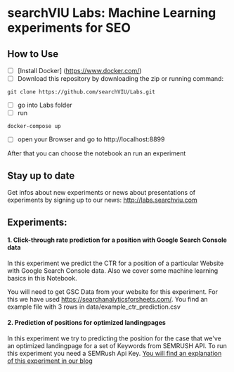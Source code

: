 # searchVIU Labs: Machine Learning experiments for SEO

## How to Use
- [ ] [Install Docker] (https://www.docker.com/)
- [ ] Download this repository by downloading the zip or running command:
```
git clone https://github.com/searchVIU/Labs.git
```
- [ ] go into Labs folder
- [ ] run
```
docker-compose up
```
- [ ] open your Browser and go to http://localhost:8899

After that you can choose the notebook an run an experiment

## Stay up to date
Get infos about new experiments or news about presentations of experiments by signing up to our news: http://labs.searchviu.com

## Experiments:
#### 1. Click-through rate prediction for a position with Google Search Console data
In this experiment we predict the CTR for a position of a particular Website with Google Search Console data.
Also we cover some machine learning basics in this Notebook.

You will need to get GSC Data from your website for this experiment. For this we have used https://searchanalyticsforsheets.com/.
You find an example file with 3 rows in data/example_ctr_prediction.csv

#### 2. Prediction of positions for optimized landingpages
In this experiment we try to predicting the position for the case that we've an optimized landingpage for a set of Keywords from SEMRUSH API.
To run this experiment you need a SEMRush Api Key.
[You will find an explanation of this experiment in our blog](https://www.searchviu.com/blog/article)